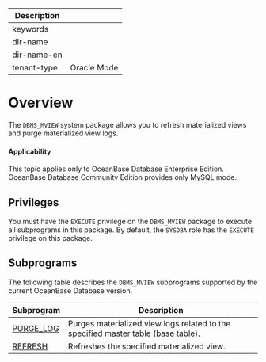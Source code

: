 | Description   |                 |
|---------------|-----------------|
| keywords      |                 |
| dir-name      |                 |
| dir-name-en   |                 |
| tenant-type   | Oracle Mode     |

# Overview

The `DBMS_MVIEW` system package allows you to refresh materialized views and purge materialized view logs.

<main id="notice" >
  <h4>Applicability</h4>
  <p>This topic applies only to OceanBase Database Enterprise Edition. OceanBase Database Community Edition provides only MySQL mode. </p>
</main>

## Privileges

You must have the `EXECUTE` privilege on the `DBMS_MVIEW` package to execute all subprograms in this package. By default, the `SYSDBA` role has the `EXECUTE` privilege on this package.

## Subprograms

The following table describes the `DBMS_MVIEW` subprograms supported by the current OceanBase Database version.

| Subprogram | Description |
| --------- | ----------------------------------------- |
| [PURGE_LOG](200.purge-log-oracle.md) | Purges materialized view logs related to the specified master table (base table).  |
| [REFRESH](300.refresh-oracle.md) | Refreshes the specified materialized view.  |
